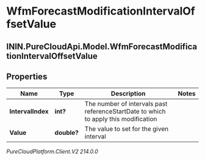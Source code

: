 # WfmForecastModificationIntervalOffsetValue

## ININ.PureCloudApi.Model.WfmForecastModificationIntervalOffsetValue

## Properties

|Name | Type | Description | Notes|
|------------ | ------------- | ------------- | -------------|
| **IntervalIndex** | **int?** | The number of intervals past referenceStartDate to which to apply this modification | |
| **Value** | **double?** | The value to set for the given interval | |



_PureCloudPlatform.Client.V2 214.0.0_
